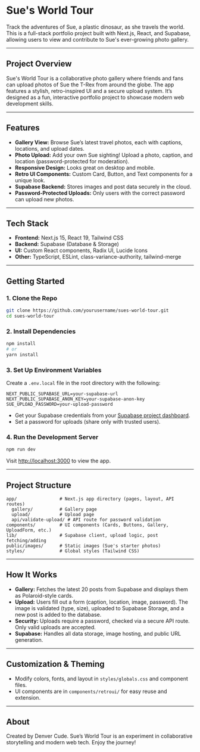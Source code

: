 # Sue's World Tour

Track the adventures of Sue, a plastic dinosaur, as she travels the world. This is a full-stack portfolio project built with Next.js, React, and Supabase, allowing users to view and contribute to Sue's ever-growing photo gallery.

---

## Project Overview
Sue's World Tour is a collaborative photo gallery where friends and fans can upload photos of Sue the T-Rex from around the globe. The app features a stylish, retro-inspired UI and a secure upload system. It’s designed as a fun, interactive portfolio project to showcase modern web development skills.

---

## Features
- **Gallery View:** Browse Sue’s latest travel photos, each with captions, locations, and upload dates.
- **Photo Upload:** Add your own Sue sighting! Upload a photo, caption, and location (password-protected for moderation).
- **Responsive Design:** Looks great on desktop and mobile.
- **Retro UI Components:** Custom Card, Button, and Text components for a unique look.
- **Supabase Backend:** Stores images and post data securely in the cloud.
- **Password-Protected Uploads:** Only users with the correct password can upload new photos.

---

## Tech Stack
- **Frontend:** Next.js 15, React 19, Tailwind CSS
- **Backend:** Supabase (Database & Storage)
- **UI:** Custom React components, Radix UI, Lucide Icons
- **Other:** TypeScript, ESLint, class-variance-authority, tailwind-merge

---

## Getting Started

### 1. Clone the Repo
```bash
git clone https://github.com/yourusername/sues-world-tour.git
cd sues-world-tour
```

### 2. Install Dependencies
```bash
npm install
# or
yarn install
```

### 3. Set Up Environment Variables
Create a `.env.local` file in the root directory with the following:
```env
NEXT_PUBLIC_SUPABASE_URL=your-supabase-url
NEXT_PUBLIC_SUPABASE_ANON_KEY=your-supabase-anon-key
SUE_UPLOAD_PASSWORD=your-upload-password
```
- Get your Supabase credentials from your [Supabase project dashboard](https://app.supabase.com/).
- Set a password for uploads (share only with trusted users).

### 4. Run the Development Server
```bash
npm run dev
```
Visit [http://localhost:3000](http://localhost:3000) to view the app.

---

## Project Structure
```
app/                # Next.js app directory (pages, layout, API routes)
  gallery/          # Gallery page
  upload/           # Upload page
  api/validate-upload/ # API route for password validation
components/         # UI components (Cards, Buttons, Gallery, UploadForm, etc.)
lib/                # Supabase client, upload logic, post fetching/adding
public/images/      # Static images (Sue's starter photos)
styles/             # Global styles (Tailwind CSS)
```

---

## How It Works
- **Gallery:** Fetches the latest 20 posts from Supabase and displays them as Polaroid-style cards.
- **Upload:** Users fill out a form (caption, location, image, password). The image is validated (type, size), uploaded to Supabase Storage, and a new post is added to the database.
- **Security:** Uploads require a password, checked via a secure API route. Only valid uploads are accepted.
- **Supabase:** Handles all data storage, image hosting, and public URL generation.

---

## Customization & Theming
- Modify colors, fonts, and layout in `styles/globals.css` and component files.
- UI components are in `components/retroui/` for easy reuse and extension.

---

## About
Created by Denver Cude. Sue’s World Tour is an experiment in collaborative storytelling and modern web tech. Enjoy the journey!
